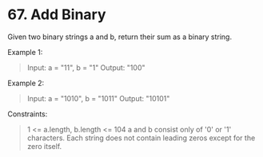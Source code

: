 # 67. Add Binary

Given two binary strings a and b, return their sum as a binary string.

 

Example 1:

> Input: a = "11", b = "1"
Output: "100"

Example 2:

> Input: a = "1010", b = "1011"
Output: "10101"
 

Constraints:

> 1 <= a.length, b.length <= 104
a and b consist only of '0' or '1' characters.
Each string does not contain leading zeros except for the zero itself.
